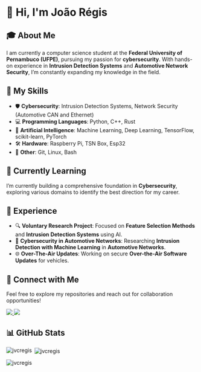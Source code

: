 # 👋 Hi, I'm João Régis


## 🎓 About Me
I am currently a computer science student at the **Federal University of Pernambuco (UFPE)**, pursuing my passion for **cybersecurity**. With hands-on experience in **Intrusion Detection Systems** and **Automotive Network Security**, I’m constantly expanding my knowledge in the field.

## 🔧 My Skills
- 🛡️ **Cybersecurity**: Intrusion Detection Systems, Network Security (Automotive CAN and Ethernet)
- 💻 **Programming Languages**: Python, C++, Rust
- 🤖 **Artificial Intelligence**: Machine Learning, Deep Learning, TensorFlow, scikit-learn, PyTorch
- 🛠️ **Hardware**: Raspberry Pi, TSN Box, Esp32
- 🐧 **Other**: Git, Linux, Bash

## 🌱 Currently Learning
I’m currently building a comprehensive foundation in **Cybersecurity**, exploring various domains to identify the best direction for my career.

## 💼 Experience
- 🔍 **Voluntary Research Project**: Focused on **Feature Selection Methods** and **Intrusion Detection Systems** using AI.
- 🚗 **Cybersecurity in Automotive Networks**: Researching **Intrusion Detection with Machine Learning** in **Automotive Networks**.
- 🌐 **Over-The-Air Updates**: Working on secure **Over-the-Air Software Updates** for vehicles.

## 🔗 Connect with Me

Feel free to explore my repositories and reach out for collaboration opportunities!

<a href="http://www.linkedin.com/in/Jvcregis">
  <img src="https://img.shields.io/badge/LinkedIn-0077B5?style=for-the-badge&logo=linkedin&logoColor=white" />
</a>
<a href="http://lattes.cnpq.br/2344660536072855">
  <img src="https://img.shields.io/badge/Lattes-4682B4?style=for-the-badge&logoColor=white" />
</a>

## 📊 GitHub Stats

<p><img align="left" src="https://github-readme-stats.vercel.app/api/top-langs?username=jvcregis&show_icons=true&locale=en&layout=compact" alt="jvcregis" /></p>  
  
<p>&nbsp;<img align="center" src="https://github-readme-stats.vercel.app/api?username=jvcregis&show_icons=true&locale=en" alt="jvcregis" /></p>  
  
<p><img align="center" src="https://github-readme-streak-stats.herokuapp.com/?user=jvcregis&" alt="jvcregis" /></p>
